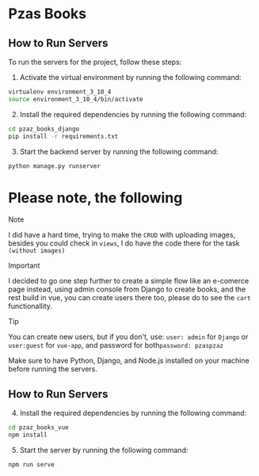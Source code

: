 # Pzas Books

## How to Run Servers

To run the servers for the project, follow these steps:

1. Activate the virtual environment by running the following command:
  ```bash
  virtualenv environment_3_10_4
  source environment_3_10_4/bin/activate
  ```

2. Install the required dependencies by running the following command:
  ```bash
  cd pzaz_books_django
  pip install -r requirements.txt
  ```

3. Start the backend server by running the following command:
  ```bash
  python manage.py runserver
  ```

# Please note, the following

> [!NOTE]  
> I did have a hard time, trying to make the `CRUD` with uploading images, besides you could check in `views`, I do have the code there for the task `(without images)` 

> [!IMPORTANT]  
> I decided to go one step further to create a simple flow like an e-comerce page instead, using admin console from Django to create books, and the rest build in vue, you can create users there too, please do to see the `cart` functionallity.

> [!TIP]
> You can create new users, but if you don't, use: `user: admin` for `Django` or `user:guest` for `vue-app`, and password for both`password: pzaspzaz`

Make sure to have Python, Django, and Node.js installed on your machine before running the servers.


## How to Run Servers

4. Install the required dependencies by running the following command:
  ```bash
  cd pzaz_books_vue
  npm install
  ```

5. Start the server by running the following command:
  ```bash
  npm run serve
```
